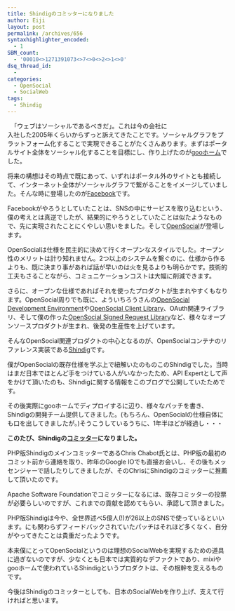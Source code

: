 ```yaml
---
title: Shindigのコミッターになりました
author: Eiji
layout: post
permalink: /archives/656
syntaxhighlighter_encoded:
  - 1
SBM_count:
  - '00010<>1271391073<>7<>0<>2<>1<>0'
dsq_thread_id:
  - 
categories:
  - OpenSocial
  - SocialWeb
tags:
  - Shindig
---
```

<div class="wp_plus_one_button" style="margin: 0 8px 8px 0; float:left; ">
  <g:plusone href="http://devlog.agektmr.com/archives/656" callback="wp_plus_one_handler"></g:plusone>
</div>

「ウェブはソーシャルであるべきだ」。これは今の会社に  
入社した2005年くらいからずっと訴えてきたことです。ソーシャルグラフをプラットフォーム化することで実現できることがたくさんあります。まずはポータルサイト全体をソーシャル化することを目標にし、作り上げたのが<a href="http://home.goo.ne.jp/" target="_blank">gooホーム</a>でした。

将来の構想はその時点で既にあって、いずれはポータル外のサイトとも接続して、インターネット全体がソーシャルグラフで繋がることをイメージしていました。そんな時に登場したのが<a href="http://www.facebook.com/" target="_blank">Facebook</a>です。

Facebookがやろうとしていたことは、SNSの中にサービスを取り込むという、僕の考えとは真逆でしたが、結果的にやろうとしていたことは似たようなもので、先に実現されたことにくやしい思いをました。そして<a href="http://www.opensocial.org/" target="_blank">OpenSocial</a>が登場します。

OpenSocialは仕様を民主的に決めて行くオープンなスタイルでした。オープン性のメリットは計り知れません。2つ以上のシステムを繋ぐのに、仕様から作るよりも、既に決まり事があれば話が早いのは火を見るよりも明らかです。技術的工夫もさることながら、コミュニケーションコストは大幅に削減できます。

さらに、オープンな仕様であればそれを使ったプロダクトが生まれやすくもなります。OpenSocial周りでも既に、よういちろうさんの<a href="http://code.google.com/p/opensocial-development-environment/" target="_blank">OpenSocial Development Environment</a>や<a href="http://groups.google.com/group/opensocial-client-libraries" target="_blank">OpenSocial Client Library</a>、OAuth関連ライブラリ、そして僕の作った<a href="http://code.google.com/p/opensocial-signed-request-php-library/" target="_blank">OpenSocial Signed Request Library</a>など、様々なオープンソースプロダクトが生まれ、後発の生産性を上げています。

そんなOpenSocial関連プロダクトの中心となるのが、OpenSocialコンテナのリファレンス実装である<a href="http://incubator.apache.org/shindig/" target="_blank">Shindig</a>です。

僕がOpenSocialの既存仕様を学ぶ上で紐解いたのものこのShindigでした。当時はまだ日本でほとんど手をつけている人がいなかったため、API Expertとして声をかけて頂いたのも、Shindigに関する情報をこのブログで公開していたためです。

その後実際にgooホームでディプロイするに辺り、様々なパッチを書き、Shindigの開発チーム提供してきました。(もちろん、OpenSocialの仕様自体にも口を出してきましたが。)そうこうしているうちに、1年半ほどが経過し・・・

**このたび、Shindigの<a href="http://ja.wikipedia.org/wiki/コミッター" target="_blank">コミッター</a>になりました。**

PHP版ShindigのメインコミッターであるChris Chabot氏とは、PHP版の最初のコミット前から連絡を取り、昨年のGoogle IOでも直接お会いし、その後もメッセンジャーで話したりしてきましたが、そのChrisにShindigのコミッターに推薦して頂いたのです。

Apache Software Foundationでコミッターになるには、既存コミッターの投票が必要らしいのですが、これまでの貢献を認めてもらい、承認して頂きました。

PHP版Shindigは今や、全世界述べ5億人(!)が26以上のSNSで使っているといいます。にも関わらずフィードバックされていたパッチはそれほど多くなく、自分がやってきたことは貴重だったようです。

本来僕にとってOpenSocialというのは理想のSocialWebを実現するための道具に過ぎないのですが、少なくとも日本では実質的なデファクトであり、mixiやgooホームで使われているShindigというプロダクトは、その根幹を支えるものです。

今後はShindigのコミッターとしても、日本のSocialWebを作り上げ、支えて行ければと思います。
